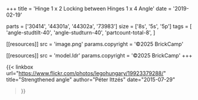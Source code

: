 +++
title = 'Hinge 1 x 2 Locking between Hinges 1 x 4 Angle'
date  = '2019-02-19'

parts = ['30414', '44301a', '44302a', '73983']
size  = ['8s', '5s', '5p']
tags  = [
  'angle-studtilt-40',
  'angle-studturn-40',
  'partcount-total-8',
]

[[resources]]
src              = 'image.png'
params.copyright = '©2025 BrickCamp'

[[resources]]
src              = 'model.ldr'
params.copyright = '©2025 BrickCamp'
+++

{{< linkbox
    url="https://www.flickr.com/photos/legohungary/19923379288/"
    title="Strengthened angle"
    author="Péter Ittzés"
    date="2015-07-29"
>}}
